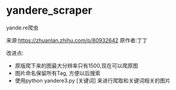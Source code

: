 # yandere_scraper
yande.re爬虫

来源:https://zhuanlan.zhihu.com/p/80932642
原作者:丁丁

改进点:
* 原版爬下来的图最大分辨率只有1500,现在可以爬原图
* 图片命名保留所有Tag, 方便以后搜索
* 使用python yandere3.py [关键词] 来进行爬取和关键词相关的图片
